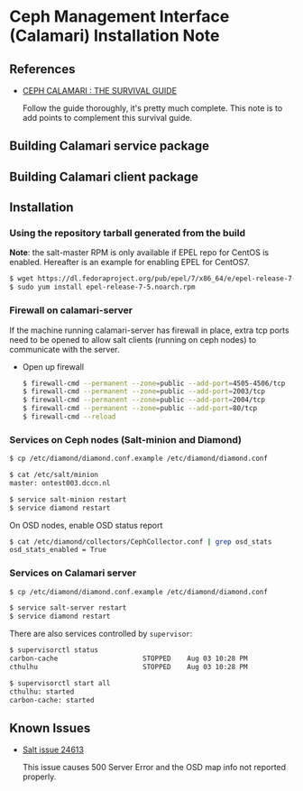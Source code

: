 # Ceph Management Interface (Calamari) Installation Note

## References

- [CEPH CALAMARI : THE SURVIVAL GUIDE](https://ceph.com/category/calamari/)

    Follow the guide thoroughly, it's pretty much complete.  This note is to add
    points to complement this survival guide.
    
## Building Calamari service package

## Building Calamari client package

## Installation

### Using the repository tarball generated from the build

__Note__: the salt-master RPM is only available if EPEL repo for CentOS is enabled.
Hereafter is an example for enabling EPEL for CentOS7.

```bash
$ wget https://dl.fedoraproject.org/pub/epel/7/x86_64/e/epel-release-7-5.noarch.rpm
$ sudo yum install epel-release-7-5.noarch.rpm
```

### Firewall on calamari-server 

If the machine running calamari-server has firewall in place, extra tcp ports need
to be opened to allow salt clients (running on ceph nodes) to communicate with the server.

- Open up firewall

    ```bash
    $ firewall-cmd --permanent --zone=public --add-port=4505-4506/tcp
    $ firewall-cmd --permanent --zone=public --add-port=2003/tcp
    $ firewall-cmd --permanent --zone=public --add-port=2004/tcp
    $ firewall-cmd --permanent --zone=public --add-port=80/tcp
    $ firewall-cmd --reload
    ```
    
### Services on Ceph nodes (Salt-minion and Diamond)

```bash
$ cp /etc/diamond/diamond.conf.example /etc/diamond/diamond.conf

$ cat /etc/salt/minion
master: ontest003.dccn.nl

$ service salt-minion restart
$ service diamond restart
```

On OSD nodes, enable OSD status report

```bash
$ cat /etc/diamond/collectors/CephCollector.conf | grep osd_stats
osd_stats_enabled = True
```

### Services on Calamari server

```bash
$ cp /etc/diamond/diamond.conf.example /etc/diamond/diamond.conf

$ service salt-server restart
$ service diamond restart
```

There are also services controlled by `supervisor`:

```bash
$ supervisorctl status
carbon-cache                     STOPPED    Aug 03 10:28 PM
cthulhu                          STOPPED    Aug 03 10:28 PM
```

```bash
$ supervisorctl start all
cthulhu: started
carbon-cache: started
```

## Known Issues

- [Salt issue 24613](https://github.com/saltstack/salt/issues/24613)

    This issue causes 500 Server Error and the OSD map info not reported properly.
